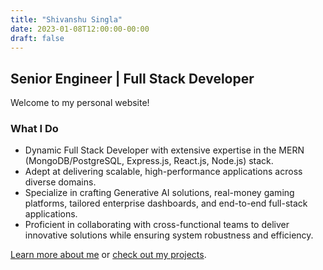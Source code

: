 ```yaml
---
title: "Shivanshu Singla"
date: 2023-01-08T12:00:00-00:00
draft: false
---
```


## Senior Engineer | Full Stack Developer

Welcome to my personal website!

<!-- {{< figure src="/images/shivanshu_photo.jpg" alt="Shivanshu Singla" class="profile-image" style="border-radius: 50%; object-fit: cover;" >}} -->

### What I Do

- Dynamic Full Stack Developer with extensive expertise in the MERN (MongoDB/PostgreSQL, Express.js, React.js, Node.js) stack.
- Adept at delivering scalable, high-performance applications across diverse domains.
- Specialize in crafting Generative AI solutions, real-money gaming platforms, tailored enterprise dashboards, and end-to-end full-stack applications.
- Proficient in collaborating with cross-functional teams to deliver innovative solutions while ensuring system robustness and efficiency.

[Learn more about me](/about/) or [check out my projects](/projects/).

